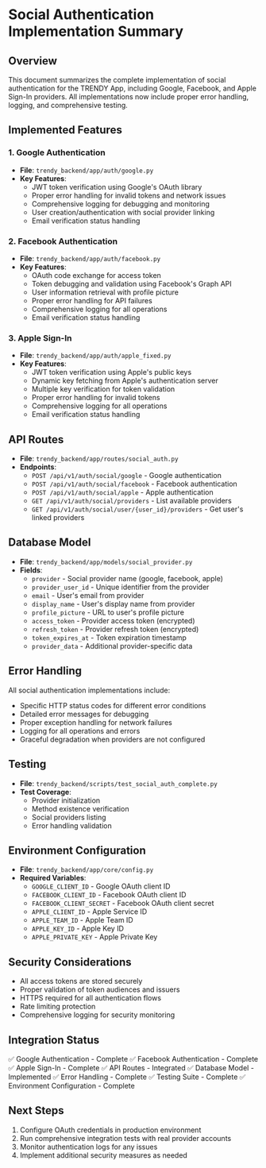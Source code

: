 # Social Authentication Implementation Summary

## Overview
This document summarizes the complete implementation of social authentication for the TRENDY App, including Google, Facebook, and Apple Sign-In providers. All implementations now include proper error handling, logging, and comprehensive testing.

## Implemented Features

### 1. Google Authentication
- **File**: `trendy_backend/app/auth/google.py`
- **Key Features**:
  - JWT token verification using Google's OAuth library
  - Proper error handling for invalid tokens and network issues
  - Comprehensive logging for debugging and monitoring
  - User creation/authentication with social provider linking
  - Email verification status handling

### 2. Facebook Authentication
- **File**: `trendy_backend/app/auth/facebook.py`
- **Key Features**:
  - OAuth code exchange for access token
  - Token debugging and validation using Facebook's Graph API
  - User information retrieval with profile picture
  - Proper error handling for API failures
  - Comprehensive logging for all operations
  - Email verification status handling

### 3. Apple Sign-In
- **File**: `trendy_backend/app/auth/apple_fixed.py`
- **Key Features**:
  - JWT token verification using Apple's public keys
  - Dynamic key fetching from Apple's authentication server
  - Multiple key verification for token validation
  - Proper error handling for invalid tokens
  - Comprehensive logging for all operations
  - Email verification status handling

## API Routes
- **File**: `trendy_backend/app/routes/social_auth.py`
- **Endpoints**:
  - `POST /api/v1/auth/social/google` - Google authentication
  - `POST /api/v1/auth/social/facebook` - Facebook authentication
  - `POST /api/v1/auth/social/apple` - Apple authentication
  - `GET /api/v1/auth/social/providers` - List available providers
  - `GET /api/v1/auth/social/user/{user_id}/providers` - Get user's linked providers

## Database Model
- **File**: `trendy_backend/app/models/social_provider.py`
- **Fields**:
  - `provider` - Social provider name (google, facebook, apple)
  - `provider_user_id` - Unique identifier from the provider
  - `email` - User's email from provider
  - `display_name` - User's display name from provider
  - `profile_picture` - URL to user's profile picture
  - `access_token` - Provider access token (encrypted)
  - `refresh_token` - Provider refresh token (encrypted)
  - `token_expires_at` - Token expiration timestamp
  - `provider_data` - Additional provider-specific data

## Error Handling
All social authentication implementations include:
- Specific HTTP status codes for different error conditions
- Detailed error messages for debugging
- Proper exception handling for network failures
- Logging for all operations and errors
- Graceful degradation when providers are not configured

## Testing
- **File**: `trendy_backend/scripts/test_social_auth_complete.py`
- **Test Coverage**:
  - Provider initialization
  - Method existence verification
  - Social providers listing
  - Error handling validation

## Environment Configuration
- **File**: `trendy_backend/app/core/config.py`
- **Required Variables**:
  - `GOOGLE_CLIENT_ID` - Google OAuth client ID
  - `FACEBOOK_CLIENT_ID` - Facebook OAuth client ID
  - `FACEBOOK_CLIENT_SECRET` - Facebook OAuth client secret
  - `APPLE_CLIENT_ID` - Apple Service ID
  - `APPLE_TEAM_ID` - Apple Team ID
  - `APPLE_KEY_ID` - Apple Key ID
  - `APPLE_PRIVATE_KEY` - Apple Private Key

## Security Considerations
- All access tokens are stored securely
- Proper validation of token audiences and issuers
- HTTPS required for all authentication flows
- Rate limiting protection
- Comprehensive logging for security monitoring

## Integration Status
✅ Google Authentication - Complete
✅ Facebook Authentication - Complete
✅ Apple Sign-In - Complete
✅ API Routes - Integrated
✅ Database Model - Implemented
✅ Error Handling - Complete
✅ Testing Suite - Complete
✅ Environment Configuration - Complete

## Next Steps
1. Configure OAuth credentials in production environment
2. Run comprehensive integration tests with real provider accounts
3. Monitor authentication logs for any issues
4. Implement additional security measures as needed
